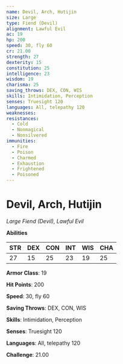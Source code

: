```yaml
---
name: Devil, Arch, Hutijin
size: Large
type: Fiend (Devil)
alignment: Lawful Evil
ac: 19
hp: 200
speed: 30, fly 60
cr: 21.00
strength: 27
dexterity: 15
constitution: 25
intelligence: 23
wisdom: 19
charisma: 25
saving_throws: DEX, CON, WIS
skills: Intimidation, Perception
senses: Truesight 120
languages: All, telepathy 120
weaknesses:
resistances:
  - Cold
  - Nonmagical
  - Nonsilvered
immunities:
  - Fire
  - Poison
  - Charmed
  - Exhaustion
  - Frightened
  - Poisoned
---
```


# Devil, Arch, Hutijin

*Large Fiend (Devil), Lawful Evil*

**Abilities**

| STR | DEX | CON | INT | WIS | CHA |
| --- | --- | --- | --- | --- | --- |
| 27 | 15 | 25 | 23 | 19 | 25 |

**Armor Class**: 19

**Hit Points**: 200

**Speed**: 30, fly 60

**Saving Throws**: DEX, CON, WIS

**Skills**: Intimidation, Perception

**Senses**: Truesight 120

**Languages**: All, telepathy 120

**Challenge**: 21.00

